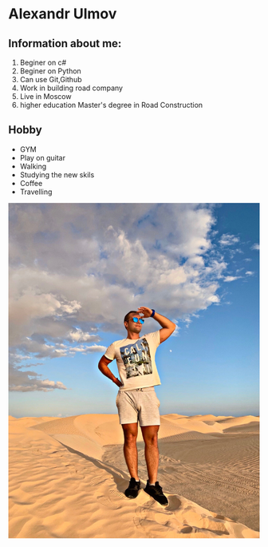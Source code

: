 # Alexandr Ulmov

## Information about me:
1. Beginer on c#
2. Beginer on Python
3. Can use Git,Github
4. Work in building road company
5. Live in Moscow
6. higher education Master's degree in Road Construction

## Hobby
- GYM
- Play on guitar
- Walking
- Studying the new skils
- Coffee
- Travelling

![](PNG\I8Gl6hpRt44.png)
